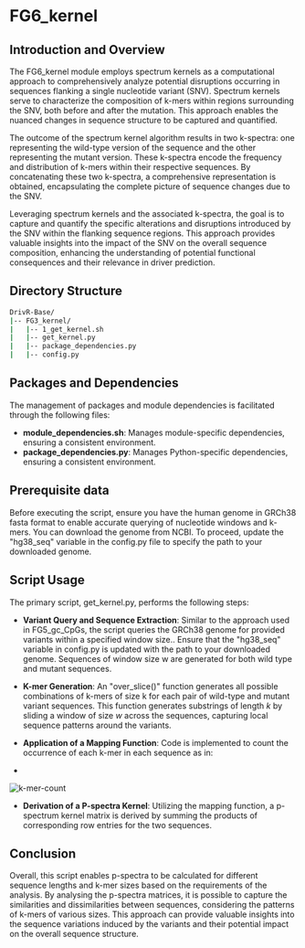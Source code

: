 # FG6_kernel

## Introduction and Overview
The FG6_kernel module employs spectrum kernels as a computational approach to comprehensively analyze potential disruptions occurring in sequences flanking a single nucleotide variant (SNV). Spectrum kernels serve to characterize the composition of k-mers within regions surrounding the SNV, both before and after the mutation. This approach enables the nuanced changes in sequence structure to be captured and quantified.

The outcome of the spectrum kernel algorithm results in two k-spectra: one representing the wild-type version of the sequence and the other representing the mutant version. These k-spectra encode the frequency and distribution of k-mers within their respective sequences. By concatenating these two k-spectra, a comprehensive representation is obtained, encapsulating the complete picture of sequence changes due to the SNV.

Leveraging spectrum kernels and the associated k-spectra, the goal is to capture and quantify the specific alterations and disruptions introduced by the SNV within the flanking sequence regions. This approach provides valuable insights into the impact of the SNV on the overall sequence composition, enhancing the understanding of potential functional consequences and their relevance in driver prediction.

## Directory Structure
```bash
DrivR-Base/
|-- FG3_kernel/
|   |-- 1_get_kernel.sh
|   |-- get_kernel.py
|   |-- package_dependencies.py
|   |-- config.py
```

## Packages and Dependencies
The management of packages and module dependencies is facilitated through the following files:

* **module_dependencies.sh**: Manages module-specific dependencies, ensuring a consistent environment.
* **package_dependencies.py**: Manages Python-specific dependencies, ensuring a consistent environment.

## Prerequisite data
Before executing the script, ensure you have the human genome in GRCh38 fasta format to enable accurate querying of nucleotide windows and k-mers. You can download the genome from NCBI. To proceed, update the "hg38_seq" variable in the config.py file to specify the path to your downloaded genome.

## Script Usage
The primary script, get_kernel.py, performs the following steps:

* **Variant Query and Sequence Extraction**: Similar to the approach used in FG5_gc_CpGs, the script queries the GRCh38 genome for provided variants within a specified window size.. Ensure that the "hg38_seq" variable in config.py is updated with the path to your downloaded genome. Sequences of window size w are generated for both wild type and mutant sequences.

* **K-mer Generation**: An "over_slice()" function generates all possible combinations of k-mers of size k for each pair of wild-type and mutant variant sequences. This function generates substrings of length *k* by sliding a window of size *w* across the sequences, capturing local sequence patterns around the variants.

* **Application of a Mapping Function**: Code is implemented to count the occurrence of each k-mer in each sequence as in:
* 
![k-mer-count](https://github.com/amyfrancis97/DrivR-Base/images/k-mer-count.png)

* **Derivation of a P-spectra Kernel**: Utilizing the mapping function, a p-spectrum kernel matrix is derived by summing the products of corresponding row entries for the two sequences.

## Conclusion
Overall, this script enables p-spectra to be calculated for different sequence lengths and k-mer sizes based on the requirements of the analysis.
By analysing the p-spectra matrices, it is possible to capture the similarities and dissimilarities between sequences, considering the patterns of k-mers of various sizes. This approach can provide valuable insights into the sequence variations induced by the variants and their potential impact on the overall sequence structure.

  
